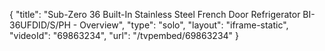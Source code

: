 {
    "title": "Sub-Zero 36 Built-In Stainless Steel French Door Refrigerator BI-36UFDID\/S\/PH - Overview",
    "type": "solo",
    "layout": "iframe-static",
    "videoId": "69863234",
    "url": "\/tvpembed\/69863234"
}